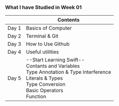 ### What I have Studied in Week 01 ###

|     |Contents               |
|-----|-----------------------|
|Day 1|Basics of Computer     |
|Day 2|Terminal & Git         |
|Day 3|How to Use Github      |
|Day 4|Useful utilities       |
|Day 5|--Start Learning Swift--<br> Contants and Variables<br> Type Annotation & Type Interference<br>Literals & Types<br>Type Conversion<br>Basic Operators<br>Function

